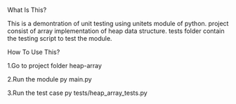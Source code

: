 <br>What Is This?<br>

This is a demontration of unit testing using unitets module of python.
project consist of array implementation of heap data structure.
tests folder contain the testing script to test the module.

How To Use This?

1.Go to project folder heap-array

2.Run the module
py main.py

3.Run the test case
py tests/heap_array_tests.py
